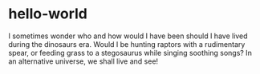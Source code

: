 # hello-world
I sometimes wonder who and how would I have been should I have lived during the dinosaurs era. Would I be hunting raptors with a rudimentary spear, or feeding grass to a stegosaurus while singing soothing songs? 
In an alternative universe, we shall live and see! 

